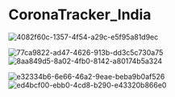 # CoronaTracker_India

![4082f60c-1357-4f54-a29c-e5f95a81d9ec](https://user-images.githubusercontent.com/25398924/79847353-3cd7ad00-83dd-11ea-93e0-a97e9f4447c1.jpg) 


![77ca9822-ad47-4626-913b-dd3c5c730a75](https://user-images.githubusercontent.com/25398924/79847498-714b6900-83dd-11ea-8175-9c325863dec0.jpg)     ![8aa849d5-8a02-4fb0-8142-a80174b5a324](https://user-images.githubusercontent.com/25398924/79847518-77d9e080-83dd-11ea-98d8-c74a9f8de936.jpg)


![e32334b6-6e66-46a2-9eae-beba9b0af526](https://user-images.githubusercontent.com/25398924/79847528-7c05fe00-83dd-11ea-90db-cf4175927e36.jpg)     ![ed4bcf00-ebb0-4cd8-b290-e43320b866e0](https://user-images.githubusercontent.com/25398924/79847539-7f00ee80-83dd-11ea-9f07-75558c161346.jpg)
